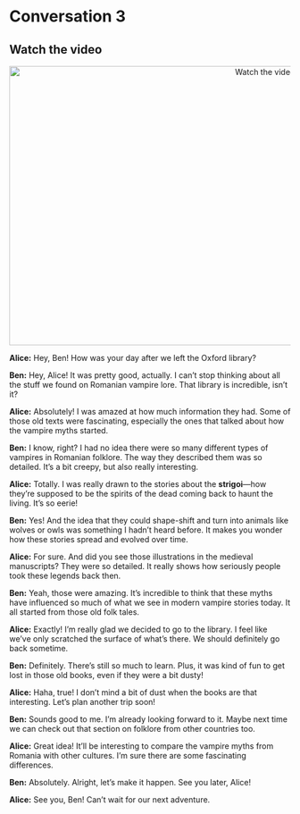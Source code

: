 # Conversation 3

## Watch the video
 <p align="center">
  <a href="https://www.youtube.com/watch?v=NJXk0sYMcqw" target="_blank">
    <img src="https://img.youtube.com/vi/NJXk0sYMcqw/hqdefault.jpg" alt="Watch the video" width="900" height="500">
  </a>
</p>

**Alice:** Hey, Ben! How was your day after we left the Oxford library?

**Ben:** Hey, Alice! It was pretty good, actually. I can’t stop thinking about all the stuff we found on Romanian vampire lore. That library is incredible, isn’t it?

**Alice:** Absolutely! I was amazed at how much information they had. Some of those old texts were fascinating, especially the ones that talked about how the vampire myths started.

**Ben:** I know, right? I had no idea there were so many different types of vampires in Romanian folklore. The way they described them was so detailed. It’s a bit creepy, but also really interesting.

**Alice:** Totally. I was really drawn to the stories about the **strigoi**—how they’re supposed to be the spirits of the dead coming back to haunt the living. It’s so eerie!

**Ben:** Yes! And the idea that they could shape-shift and turn into animals like wolves or owls was something I hadn’t heard before. It makes you wonder how these stories spread and evolved over time.

**Alice:** For sure. And did you see those illustrations in the medieval manuscripts? They were so detailed. It really shows how seriously people took these legends back then.

**Ben:** Yeah, those were amazing. It’s incredible to think that these myths have influenced so much of what we see in modern vampire stories today. It all started from those old folk tales.

**Alice:** Exactly! I’m really glad we decided to go to the library. I feel like we’ve only scratched the surface of what’s there. We should definitely go back sometime.

**Ben:** Definitely. There’s still so much to learn. Plus, it was kind of fun to get lost in those old books, even if they were a bit dusty!

**Alice:** Haha, true! I don’t mind a bit of dust when the books are that interesting. Let’s plan another trip soon!

**Ben:** Sounds good to me. I’m already looking forward to it. Maybe next time we can check out that section on folklore from other countries too.

**Alice:** Great idea! It’ll be interesting to compare the vampire myths from Romania with other cultures. I’m sure there are some fascinating differences.

**Ben:** Absolutely. Alright, let’s make it happen. See you later, Alice!

**Alice:** See you, Ben! Can’t wait for our next adventure.

